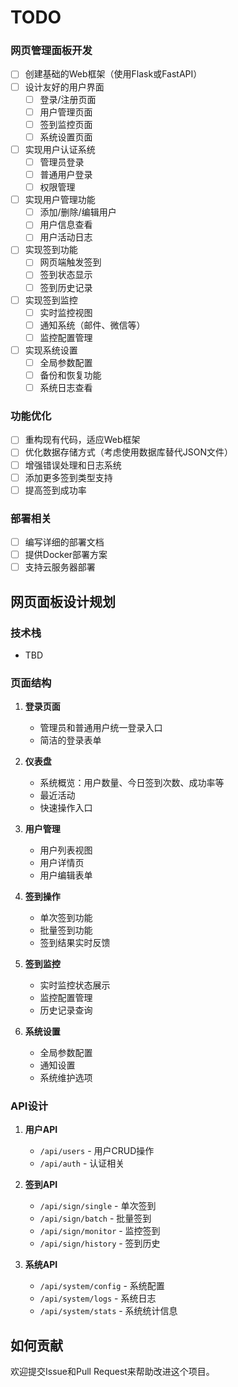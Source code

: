 

# TODO

### 网页管理面板开发

- [ ] 创建基础的Web框架（使用Flask或FastAPI）
- [ ] 设计友好的用户界面
  - [ ] 登录/注册页面
  - [ ] 用户管理页面
  - [ ] 签到监控页面
  - [ ] 系统设置页面
- [ ] 实现用户认证系统
  - [ ] 管理员登录
  - [ ] 普通用户登录
  - [ ] 权限管理
- [ ] 实现用户管理功能
  - [ ] 添加/删除/编辑用户
  - [ ] 用户信息查看
  - [ ] 用户活动日志
- [ ] 实现签到功能
  - [ ] 网页端触发签到
  - [ ] 签到状态显示
  - [ ] 签到历史记录
- [ ] 实现签到监控
  - [ ] 实时监控视图
  - [ ] 通知系统（邮件、微信等）
  - [ ] 监控配置管理
- [ ] 实现系统设置
  - [ ] 全局参数配置
  - [ ] 备份和恢复功能
  - [ ] 系统日志查看

### 功能优化

- [ ] 重构现有代码，适应Web框架
- [ ] 优化数据存储方式（考虑使用数据库替代JSON文件）
- [ ] 增强错误处理和日志系统
- [ ] 添加更多签到类型支持
- [ ] 提高签到成功率

### 部署相关

- [ ] 编写详细的部署文档
- [ ] 提供Docker部署方案
- [ ] 支持云服务器部署

## 网页面板设计规划

### 技术栈

- TBD

### 页面结构

1. **登录页面**
   - 管理员和普通用户统一登录入口
   - 简洁的登录表单

2. **仪表盘**
   - 系统概览：用户数量、今日签到次数、成功率等
   - 最近活动
   - 快速操作入口

3. **用户管理**
   - 用户列表视图
   - 用户详情页
   - 用户编辑表单

4. **签到操作**
   - 单次签到功能
   - 批量签到功能
   - 签到结果实时反馈

5. **签到监控**
   - 实时监控状态展示
   - 监控配置管理
   - 历史记录查询

6. **系统设置**
   - 全局参数配置
   - 通知设置
   - 系统维护选项

### API设计

1. **用户API**
   - `/api/users` - 用户CRUD操作
   - `/api/auth` - 认证相关

2. **签到API**
   - `/api/sign/single` - 单次签到
   - `/api/sign/batch` - 批量签到
   - `/api/sign/monitor` - 监控签到
   - `/api/sign/history` - 签到历史

3. **系统API**
   - `/api/system/config` - 系统配置
   - `/api/system/logs` - 系统日志
   - `/api/system/stats` - 系统统计信息

## 如何贡献

欢迎提交Issue和Pull Request来帮助改进这个项目。 